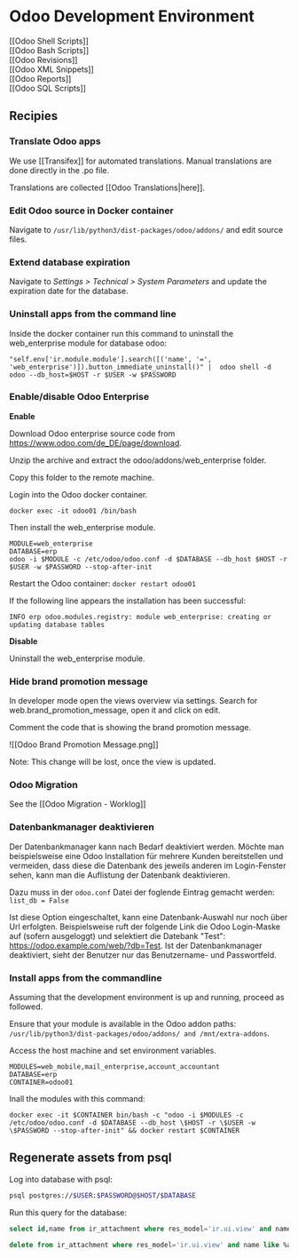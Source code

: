 # Odoo Development Environment

[[Odoo Shell Scripts]]  
[[Odoo Bash Scripts]]  
[[Odoo Revisions]]  
[[Odoo XML Snippets]]  
[[Odoo Reports]]  
[[Odoo SQL Scripts]]  

## Recipies

### Translate Odoo apps

We use [[Transifex]] for automated translations. Manual translations are done directly in the .po file.

Translations are collected [[Odoo Translations|here]].

### Edit Odoo source in Docker container

Navigate to `/usr/lib/python3/dist-packages/odoo/addons/` and edit source files.

### Extend database expiration

Navigate to *Settings > Technical > System Parameters* and update the expiration date for the database.

### Uninstall apps from the command line

Inside the docker container run this command to uninstall the web_enterprise module for database odoo:

`"self.env['ir.module.module'].search([('name', '=', 'web_enterprise')]).button_immediate_uninstall()" | 
odoo shell -d odoo --db_host=$HOST -r $USER -w $PASSWORD`

### Enable/disable Odoo Enterprise

**Enable**

Download Odoo enterprise source code from https://www.odoo.com/de_DE/page/download.

Unzip the archive and extract the odoo/addons/web_enterprise folder.

Copy this folder to the remote machine.

Login into the Odoo docker container.

`docker exec -it odoo01 /bin/bash`

Then install the web_enterprise module.

```
MODULE=web_enterprise
DATABASE=erp
odoo -i $MODULE -c /etc/odoo/odoo.conf -d $DATABASE --db_host $HOST -r $USER -w $PASSWORD --stop-after-init
```

Restart the Odoo container: `docker restart odoo01`

If the following line appears the installation has been successful:

`INFO erp odoo.modules.registry: module web_enterprise: creating or updating database tables`

**Disable**

Uninstall the web_enterprise module.

### Hide brand promotion message

In developer mode open the views overview via settings. Search for web.brand_promotion_message, open it and click on edit.

Comment the code that is showing the brand promotion message.

![[Odoo Brand Promotion Message.png]]

Note: This change will be lost, once the view is updated.

### Odoo Migration

See the [[Odoo Migration - Worklog]]

### Datenbankmanager deaktivieren

Der Datenbankmanager kann nach Bedarf deaktiviert werden. Möchte man beispielsweise eine Odoo Installation für mehrere Kunden bereitstellen und vermeiden, dass diese die Datenbank des jeweils anderen im Login-Fenster sehen, kann man die Auflistung der Datenbank deaktivieren.

Dazu muss in der `odoo.conf` Datei der foglende Eintrag gemacht werden: `list_db = False`

Ist diese Option eingeschaltet, kann eine Datenbank-Auswahl nur noch über Url erfolgten. Beispielsweise ruft der folgende Link die Odoo Login-Maske auf (sofern ausgeloggt) und selektiert die Datebank "Test": https://odoo.example.com/web/?db=Test. Ist der Datenbankmanager deaktiviert, sieht der Benutzer nur das Benutzername- und Passwortfeld.

### Install apps from the commandline

Assuming that the development environment is up and running, proceed as followed.

Ensure that your module is available in the Odoo addon paths: `/usr/lib/python3/dist-packages/odoo/addons/ and /mnt/extra-addons`.

Access the host machine and set environment variables.

```
MODULES=web_mobile,mail_enterprise,account_accountant
DATABASE=erp
CONTAINER=odoo01
```

Inall the modules with this command:

`docker exec -it $CONTAINER bin/bash -c "odoo -i $MODULES -c /etc/odoo/odoo.conf -d $DATABASE --db_host \$HOST -r \$USER -w \$PASSWORD --stop-after-init" && docker restart $CONTAINER`

## Regenerate assets from psql

Log into database with psql:

```bash
psql postgres://$USER:$PASSWORD@$HOST/$DATABASE
```

Run this query for the database:

```sql
select id,name from ir_attachment where res_model='ir.ui.view' and name like '%assets_%';

delete from ir_attachment where res_model='ir.ui.view' and name like %assets_%;
```